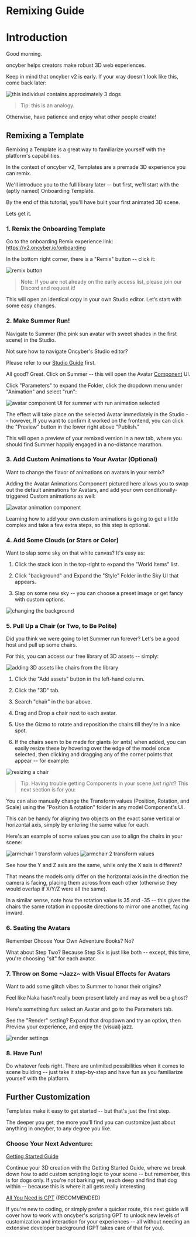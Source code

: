 # Remixing Guide

# Introduction

Good morning.

oncyber helps creators make robust 3D web experiences.

Keep in mind that oncyber v2 is early. If your xray doesn't look like this, come back later:

![this individual contains approximately 3 dogs](../../public/dawg.png)
> Tip: this is an analogy.

Otherwise, have patience and enjoy what other people create!

## Remixing a Template

Remixing a Template is a great way to familiarize yourself with the platform's capabilities.

In the context of oncyber v2, Templates are a premade 3D experience you can remix.

We'll introduce you to the full library later -- but first, we'll start with the (aptly named) Onboarding Template.

By the end of this tutorial, you'll have built your first animated 3D scene.

Lets get it. 

### 1. Remix the Onboarding Template
Go to the onboarding Remix experience link: https://v2.oncyber.io/onboarding

In the bottom right corner, there is a "Remix" button -- click it:

![remix button](../../public/remixtextlink.png)

> Note: If you are not already on the early access list, please join our Discord and request it!

This will open an identical copy in your own Studio editor. Let’s start with some easy changes.

### 2. Make Summer Run!

Navigate to Summer (the pink sun avatar with sweet shades in the first scene) in the Studio.

Not sure how to navigate Oncyber's Studio editor?

Please refer to our [Studio Guide](./studio.mdx) first.

All good? Great. Click on Summer -- this will open the Avatar [Component](../components.mdx) UI.

Click "Parameters" to expand the Folder, click the dropdown menu under "Animation" and select "run":

![avatar component UI for summer with run animation selected](../../public/summerui.png)

The effect will take place on the selected Avatar immediately in the Studio -- however, If you want to confirm it worked on the frontend, you can click the "Preview" button in the lower right above "Publish."

This will open a preview of your remixed version in a new tab, where you should find Summer happily engaged in a no-distance marathon.

### 3. Add Custom Animations to Your Avatar (Optional)

Want to change the flavor of animations on avatars in your remix?

Adding the Avatar Animations Component pictured here allows you to swap out the default animations for Avatars, and add your own conditionally-triggered Custom animations as well:

![avatar animation component](../../public/avataranimscomponent.png)

Learning how to add your own custom animations is going to get a little complex and take a few extra steps, so this step is optional.

### 4. Add Some Clouds (or Stars or Color)

Want to slap some sky on that white canvas? It's easy as:

1. Click the stack icon in the top-right to expand the "World Items" list.

2. Click "background" and Expand the "Style" Folder in the Sky UI that appears.

3. Slap on some new sky -- you can choose a preset image or get fancy with custom options.

![changing the background](../../public/changebackground.png)

### 5. Pull Up a Chair (or Two, to Be Polite)

Did you think we were going to let Summer run forever? Let's be a good host and pull up some chairs.

For this, you can access our free library of 3D assets -- simply:

![adding 3D assets like chairs from the library](../../public/addchairs.png)

1. Click the "Add assets" button in the left-hand column.

2. Click the "3D" tab.

3. Search "chair" in the bar above.

4. Drag and Drop a chair next to each avatar.

5. Use the Gizmo to rotate and reposition the chairs till they're in a nice spot.

6. If the chairs seem to be made for giants (or ants) when added, you can easily resize these by hovering over the edge of the model once selected, then clicking and dragging any of the corner points that appear -- for example:

![resizing a chair](../../public/resizechair.png)

> Tip: Having trouble getting Components in your scene _just right_? This next section is for you:

You can also manually change the Transform values (Position, Rotation, and Scale) using the "Position & rotation" folder in any model Component's UI.

This can be handy for aligning two objects on the exact same vertical or horizontal axis, simply by entering the same value for each.

Here's an example of some values you can use to align the chairs in your scene:

![armchair 1 transform values](../../public/armchair1.png)
![armchair 2 transform values](../../public/armchair2.png)

See how the Y and Z axis are the same, while only the X axis is different?

That means the models only differ on the horizontal axis in the direction the camera is facing, placing them across from each other (otherwise they would overlap if X/Y/Z were all the same).

In a similar sense, note how the rotation value is 35 and -35 -- this gives the chairs the same rotation in opposite directions to mirror one another, facing inward.

### 6. Seating the Avatars

Remember Choose Your Own Adventure Books? No?

What about Step Two? Because Step Six is just like both -- except, this time, you're choosing "sit" for each avatar.

### 7. Throw on Some ~Jazz~ with Visual Effects for Avatars

Want to add some glitch vibes to Summer to honor their origins?

Feel like Naka hasn't really been present lately and may as well be a ghost?

Here's something fun: select an Avatar and go to the Parameters tab.

See the "Render" setting? Expand that dropdown and try an option, then Preview your experience, and enjoy the (visual) jazz.

![render settings](../../public/rendersettings.png)

### 8. Have Fun!

Do whatever feels right. There are unlimited possibilities when it comes to scene building -- just take it step-by-step and have fun as you familiarize yourself with the platform.

## Further Customization

Templates make it easy to get started -- but that's just the first step.

The deeper you get, the more you'll find you can customize just about anything in oncyber, to any degree you like.

### Choose Your Next Adventure:

[Getting Started Guide](./getting_started.md)

Continue your 3D creation with the Getting Started Guide, where we break down how to add custom scripting logic to your scene -- but remember, this is for dogs only. If you're not barking yet, reach deep and find that dog within -- because this is where it all gets really interesting.

[All You Need is GPT](./gptguide.md) (RECOMMENDED)

If you're new to coding, or simply prefer a quicker route, this next guide will cover how to work with oncyber's scripting GPT to unlock new levels of customization and interaction for your experiences -- all without needing an extensive developer background (GPT takes care of that for you).